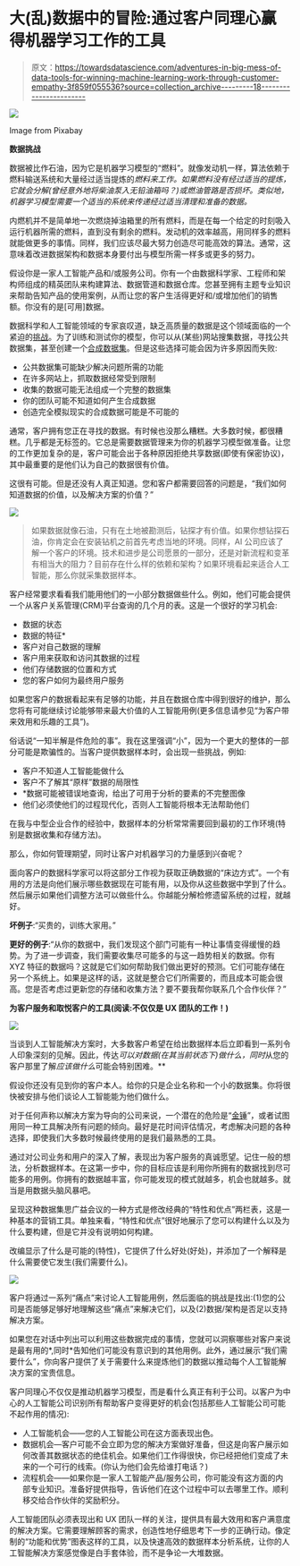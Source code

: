 # 大(乱)数据中的冒险:通过客户同理心赢得机器学习工作的工具

> 原文：<https://towardsdatascience.com/adventures-in-big-mess-of-data-tools-for-winning-machine-learning-work-through-customer-empathy-3f859f055536?source=collection_archive---------18----------------------->

![](img/21ef2ae1c41cb94c9f62a8522bcde3d6.png)

Image from Pixabay

**数据挑战**

数据被比作石油，因为它是机器学习模型的“燃料”。就像发动机一样，算法依赖于燃料输送系统和大量经过适当提炼的*燃料来工作。如果燃料没有经过适当的提炼，它就会分解(曾经意外地将柴油泵入无铅油箱吗？)或燃油管路是否损坏。类似地，机器学习模型需要一个适当的系统来传递经过适当清理和准备的数据。*

内燃机并不是简单地一次燃烧掉油箱里的所有燃料，而是在每一个给定的时刻吸入运行机器所需的燃料，直到没有剩余的燃料。发动机的效率越高，用同样多的燃料就能做更多的事情。同样，我们应该尽最大努力创造尽可能高效的算法。通常，这意味着改进数据架构和数据本身要付出与模型所需一样多或更多的努力。

假设你是一家人工智能产品和/或服务公司。你有一个由数据科学家、工程师和架构师组成的精英团队来构建算法、数据管道和数据仓库。您甚至拥有主题专业知识来帮助告知产品的使用案例，从而让您的客户生活得更好和/或增加他们的销售额。你没有的是[可用]数据。

数据科学和人工智能领域的专家哀叹道，缺乏高质量的数据是这个领域面临的一个紧迫的[挑战](https://www.excella.com/insights/the-biggest-challenge-in-data-science)。为了训练和测试你的模型，你可以从(某些)网站搜集数据，寻找公共数据集，甚至创建一个[合成数据集](http://news.mit.edu/2017/artificial-data-give-same-results-as-real-data-0303)。但是这些选择可能会因为许多原因而失败:

*   公共数据集可能缺少解决问题所需的功能
*   在许多网站上，抓取数据经常受到限制
*   收集的数据可能无法组成一个完整的数据集
*   你的团队可能不知道如何产生合成数据
*   创造完全模拟现实的合成数据可能是不可能的

通常，客户拥有您正在寻找的数据。有时候也没那么糟糕。大多数时候，都很糟糕。几乎都是无标签的。它总是需要数据管理来为你的机器学习模型做准备。让您的工作更加复杂的是，客户可能会出于各种原因拒绝共享数据(即使有保密协议)，其中最重要的是他们认为自己的数据很有价值。

这很有可能。但是还没有人真正知道。您和客户都需要回答的问题是，“我们如何知道数据的价值，以及解决方案的价值？”

![](img/9d3c7188f182f642ebe71672f9b51922.png)

> 如果数据就像石油，只有在土地被勘测后，钻探才有价值。如果你想钻探石油，你肯定会在安装钻机之前首先考虑当地的环境。同样，AI 公司应该了解一个客户的环境。技术和进步是公司愿景的一部分，还是对新流程和变革有相当大的阻力？目前存在什么样的依赖和架构？如果环境看起来适合人工智能，那么你就采集数据样本。

客户经常要求看看我们能用他们的一小部分数据做些什么。例如，他们可能会提供一个从客户关系管理(CRM)平台查询的几个月的表。这是一个很好的学习机会:

*   数据的状态
*   数据的特征*
*   客户对自己数据的理解
*   客户用来获取和访问其数据的过程
*   他们存储数据的位置和方式
*   您的客户如何为最终用户服务

如果您客户的数据看起来有足够的功能，并且在数据仓库中得到很好的维护，那么您将有可能继续讨论能够带来最大价值的人工智能用例(更多信息请参见“为客户带来效用和乐趣的工具”)。

俗话说“一知半解是件危险的事”。我在这里强调“小”，因为一个更大的整体的一部分可能是欺骗性的。当客户提供数据样本时，会出现一些挑战，例如:

*   客户不知道人工智能能做什么
*   客户不了解其“原样”数据的局限性
*   *数据可能被错误地查询，给出了可用于分析的要素的不完整图像
*   他们必须使他们的过程现代化，否则人工智能将根本无法帮助他们

在我与中型企业合作的经验中，数据样本的分析常常需要回到最初的工作环境(特别是数据收集和存储方法)。

那么，你如何管理期望，同时让客户对机器学习的力量感到兴奋呢？

面向客户的数据科学家可以将这部分工作视为获取正确数据的“床边方式”。一个有用的方法是向他们展示哪些数据现在可能有用，以及你从这些数据中学到了什么。然后展示如果他们调整方法可以做些什么。你越能分解检修遗留系统的过程，就越好。

**坏例子**:“买贵的，训练大家用。”

**更好的例子**:“从你的数据中，我们发现这个部门可能有一种让事情变得缓慢的趋势。为了进一步调查，我们需要收集尽可能多的与这一趋势相关的数据。你有 XYZ 特征的数据吗？这就是它们如何帮助我们做出更好的预测。它们可能存储在另一个系统上。如果是这样的话，这就是整合它们所需要的，而且成本可能会很高。您是否考虑过更新您的存储和收集方法？要不要我帮你联系几个合作伙伴？”

**为客户服务和取悦客户的工具(阅读:不仅仅是 UX 团队的工作！)**

![](img/7b46042096661f1eef4f9b532f546caa.png)

当谈到人工智能解决方案时，大多数客户希望在给出数据样本后立即看到一系列令人印象深刻的见解。因此，传达*可以对数据(在其当前状态下)做什么，同时*从您的客户那里了解*应该做什么*可能会特别困难。**

假设你还没有见到你的客户本人。给你的只是企业名称和一个小的数据集。你将很快被安排与他们谈论人工智能能为他们做什么。

对于任何声称以解决方案为导向的公司来说，一个潜在的危险是“[金锤](https://en.wikipedia.org/wiki/Law_of_the_instrument)”，或者试图用同一种工具解决所有问题的倾向。最好是花时间评估情况，考虑解决问题的各种选择，即使我们大多数时候最终使用的是我们最熟悉的工具。

通过对公司业务和用户的深入了解，表现出为客户服务的真诚愿望。记住一般的想法，分析数据样本。在这第一步中，你的目标应该是利用你所拥有的数据找到尽可能多的用例。你拥有的数据越丰富，你可能发现的模式就越多，机会也就越多。就当是用数据头脑风暴吧。

呈现这种数据集思广益会议的一种方式是修改经典的“特性和优点”两栏表，这是一种基本的营销工具。单独来看，“特性和优点”很好地展示了您可以构建什么以及为什么要构建，但是它并没有说明如何构建。

改编显示了什么是可能的(特性)，它提供了什么好处(好处)，并添加了一个解释是什么需要使它发生(我们需要什么)。

![](img/7c853d5c9eeee4192a05940cce0cbdfb.png)

客户将通过一系列“痛点”来讨论人工智能用例，然后面临的挑战是找出:(1)您的公司是否能够足够好地理解这些“痛点”来解决它们，以及(2)数据/架构是否足以支持解决方案。

如果您在对话中列出可以利用这些数据完成的事情，您就可以洞察哪些对客户来说是最有用的*,同时*告知他们可能没有意识到的其他用例。此外，通过展示“我们需要什么”，你向客户提供了关于需要什么来提炼他们的数据以推动每个人工智能解决方案的宝贵信息。

客户同理心不仅仅是推动机器学习模型，而是看什么真正有利于公司。以客户为中心的人工智能公司识别所有帮助客户变得更好的机会(包括那些人工智能公司可能不起作用的情况):

*   人工智能机会——您的人工智能公司在这方面表现出色。
*   数据机会—客户可能不会立即为您的解决方案做好准备，但这是向客户展示如何改善其数据状态的绝佳机会。如果他们工作得很快，你已经把他们变成了未来的一个可行的线索。(你认为他们会先给谁打电话？)
*   流程机会——如果你是一家人工智能产品/服务公司，你可能没有这方面的内部专业知识。准备好提供指导，告诉他们在这个过程中可以去哪里工作。顺利移交给合作伙伴的奖励积分。

人工智能团队必须表现出和 UX 团队一样的关注，提供具有最大效用和客户满意度的解决方案。它需要理解顾客的需求，创造性地仔细思考下一步的正确行动。像定制的“功能和优势”图表这样的工具，以及快速高效的数据样本分析系统，让你的人工智能解决方案感觉像是白手套体验，而不是争论一大堆数据。